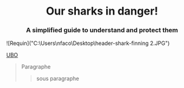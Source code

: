 <div align="center">
  
# Our sharks in danger!
### A simplified guide to understand and protect them
</div>
![Requin]("C:\Users\nfaco\Desktop\header-shark-finning 2.JPG")


[UBO](https://ent.univ-brest.fr)
> Paragraphe
>> sous paragraphe


